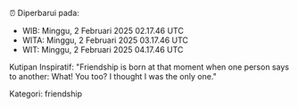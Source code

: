 ⏰ Diperbarui pada:
- WIB: Minggu, 2 Februari 2025 02.17.46 UTC
- WITA: Minggu, 2 Februari 2025 03.17.46 UTC
- WIT: Minggu, 2 Februari 2025 04.17.46 UTC

Kutipan Inspiratif:
"Friendship is born at that moment when one person says to another: What! You too? I thought I was the only one."


Kategori: friendship


